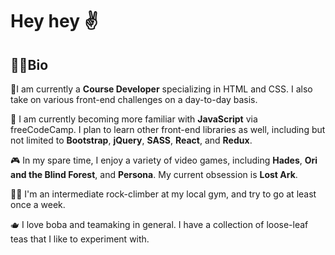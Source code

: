 # Hey hey :v:

## 👩‍💻Bio

🔭I am currently a **Course Developer** specializing in HTML and CSS. I also take on various front-end challenges on a day-to-day basis.

🌱 I am currently becoming more familiar with **JavaScript** via freeCodeCamp. I plan to learn other front-end libraries as well, including but not limited to **Bootstrap**, **jQuery**, **SASS**, **React**, and **Redux**.

🎮 In my spare time, I enjoy a variety of video games, including **Hades**, **Ori and the Blind Forest**, and **Persona**. My current obsession is **Lost Ark**.

🧗‍♀️ I'm an intermediate rock-climber at my local gym, and try to go at least once a week.

🫖 I love boba and teamaking in general. I have a collection of loose-leaf teas that I like to experiment with.

<!--
**jen-rup/jen-rup** is a ✨ _special_ ✨ repository because its `README.md` (this file) appears on your GitHub profile.

Here are some ideas to get you started:

- 🔭 I’m currently working on ...
- 🌱 I’m currently learning ...
- 👯 I’m looking to collaborate on ...
- 🤔 I’m looking for help with ...
- 💬 Ask me about ...
- 📫 How to reach me: ...
- 😄 Pronouns: ...
- ⚡ Fun fact: ...
-->
